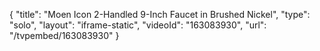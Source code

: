 {
    "title": "Moen Icon 2-Handled 9-Inch Faucet in Brushed Nickel",
    "type": "solo",
    "layout": "iframe-static",
    "videoId": "163083930",
    "url": "\/tvpembed\/163083930"
}